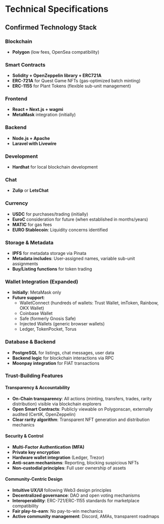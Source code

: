# Technical Specifications

## Confirmed Technology Stack

### Blockchain
- **Polygon** (low fees, OpenSea compatibility)

### Smart Contracts
- **Solidity + OpenZeppelin library + ERC721A**
- **ERC-721A** for Quest Game NFTs (gas-optimized batch minting)
- **ERC-1155** for Plant Tokens (flexible sub-unit management)

### Frontend
- **React + Next.js + wagmi**
- **MetaMask** integration (initially)

### Backend
- **Node.js + Apache**
- **Laravel with Livewire**

### Development
- **Hardhat** for local blockchain development

### Chat
- **Zulip** or **LetsChat**

### Currency
- **USDC** for purchases/trading (initially)
- **EuroC** consideration for future (when established in months/years)
- **MATIC** for gas fees
- **EURO Stablecoin**: Liquidity concerns identified

### Storage & Metadata
- **IPFS** for metadata storage via Pinata
- **Metadata includes**: User-assigned names, variable sub-unit assignments
- **Buy/Listing functions** for token trading

### Wallet Integration (Expanded)
- **Initially**: MetaMask only
- **Future support**:
  - WalletConnect (hundreds of wallets: Trust Wallet, imToken, Rainbow, OKX Wallet)
  - Coinbase Wallet
  - Safe (formerly Gnosis Safe)
  - Injected Wallets (generic browser wallets)
  - Ledger, TokenPocket, Torus

### Database & Backend
- **PostgreSQL** for listings, chat messages, user data
- **Backend logic** for blockchain interactions via RPC
- **Moonpay integration** for FIAT transactions

### Trust-Building Features

#### Transparency & Accountability
- **On-Chain transparency**: All actions (minting, transfers, trades, rarity distribution) visible via blockchain explorers
- **Open Smart Contracts**: Publicly viewable on Polygonscan, externally audited (CertiK, OpenZeppelin)
- **Clear rarity algorithm**: Transparent NFT generation and distribution mechanics

#### Security & Control
- **Multi-Factor Authentication (MFA)**
- **Private key encryption**
- **Hardware wallet integration** (Ledger, Trezor)
- **Anti-scam mechanisms**: Reporting, blocking suspicious NFTs
- **Non-custodial principles**: Full user ownership of assets

#### Community-Centric Design
- **Intuitive UX/UI** following Web3 design principles
- **Decentralized governance**: DAO and open voting mechanisms
- **Interoperability**: ERC-721/ERC-1155 standards for marketplace compatibility
- **Fair play-to-earn**: No pay-to-win mechanics
- **Active community management**: Discord, AMAs, transparent roadmaps